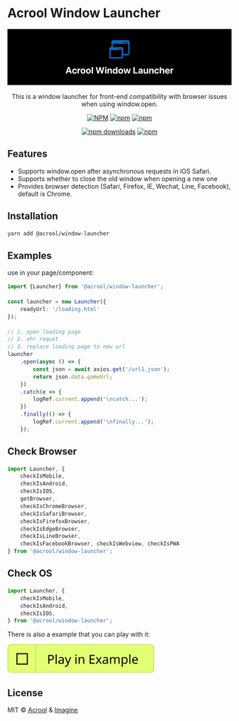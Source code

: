 # Acrool Window Launcher


<a href="https://acrool-window-launcher.pages.dev/" title="Acrool Window Launcher - This is a window launcher for front-end compatibility with browser issues when using window.open">
    <img src="https://raw.githubusercontent.com/acrool/acrool-window-launcher/main/example/public/og.webp" alt="Acrool Window Launcher Logo"/>
</a>

<p align="center">
    This is a window launcher for front-end compatibility with browser issues when using window.open.
</p>

<div align="center">


[![NPM](https://img.shields.io/npm/v/@acrool/window-launcher.svg?style=for-the-badge)](https://www.npmjs.com/package/@acrool/window-launcher)
[![npm](https://img.shields.io/bundlejs/size/@acrool/window-launcher?style=for-the-badge)](https://github.com/acrool/@acrool/window-launcher/blob/main/LICENSE)
[![npm](https://img.shields.io/npm/l/@acrool/window-launcher?style=for-the-badge)](https://github.com/acrool/window-launcher/blob/main/LICENSE)

[![npm downloads](https://img.shields.io/npm/dm/@acrool/window-launcher.svg?style=for-the-badge)](https://www.npmjs.com/package/@acrool/window-launcher)
[![npm](https://img.shields.io/npm/dt/@acrool/window-launcher.svg?style=for-the-badge)](https://www.npmjs.com/package/@acrool/window-launcher)


</div>


## Features

- Supports window.open after asynchronous requests in iOS Safari.
- Supports whether to close the old window when opening a new one
- Provides browser detection (Safari, Firefox, IE, Wechat, Line, Facebook), default is Chrome.

## Installation

```bash
yarn add @acrool/window-launcher
```

## Examples

use in your page/component:
```ts
import {Launcher} from '@acrool/window-launcher';

const launcher = new Launcher({
    readyUrl: '/loading.html'
});

// 1. open loading page
// 2. xhr requet
// 3. replace loading page to new url
launcher
    .open(async () => {
        const json = await axios.get('/url1.json');
        return json.data.gameUrl;
    })
    .catch(e => {
        logRef.current.append('\ncatch...');
    })
    .finally(() => {
        logRef.current.append('\nfinally...');
    });

```

## Check Browser

```ts
import Launcher, {
    checkIsMobile,
    checkIsAndroid,
    checkIsIOS,
    getBrowser,
    checkIsChromeBrowser,
    checkIsSafariBrowser,
    checkIsFirefoxBrowser,
    checkIsEdgeBrowser,
    checkIsLineBrowser,
    checkIsFacebookBrowser, checkIsWebview, checkIsPWA
} from '@acrool/window-launcher';
```

## Check OS

```ts
import Launcher, {
    checkIsMobile,
    checkIsAndroid,
    checkIsIOS,
} from '@acrool/window-launcher';
```



There is also a example that you can play with it:

[![Play react-editext-example](https://raw.githubusercontent.com/acrool/acrool-window-launcher/main/play-in-example-button.svg)](https://acrool-window-launcher.pages.dev)


## License

MIT © [Acrool](https://github.com/acrool) & [Imagine](https://github.com/imagine10255)

